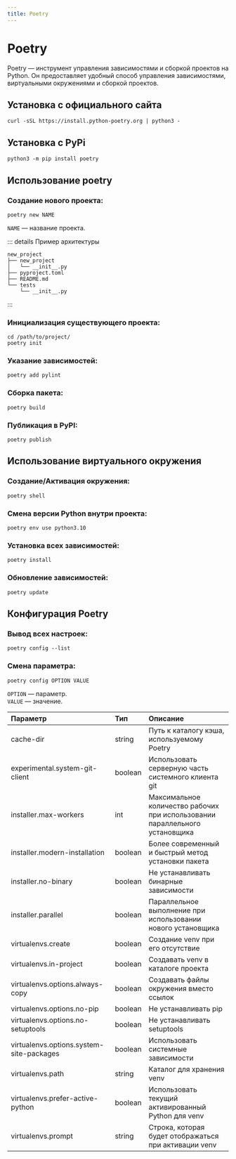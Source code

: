 ```yaml
---
title: Poetry
---
```


# Poetry

Poetry — инструмент управления зависимостями и сборкой проектов на Python. Он предоставляет удобный способ управления зависимостями, виртуальными окружениями и сборкой проектов.

## Установка с официального сайта

```shell
curl -sSL https://install.python-poetry.org | python3 -
```

## Установка с PyPi

```shell
python3 -m pip install poetry
```

## Использование poetry

### Создание нового проекта:

```shell
poetry new NAME
```

`NAME` — название проекта.

::: details Пример архитектуры 
```shell
new_project
├── new_project
│   └── __init__.py
├── pyproject.toml
├── README.md
└── tests
    └── __init__.py
```
:::

### Инициализация существующего проекта:

```shell
cd /path/to/project/
poetry init
```

### Указание зависимостей:

```shell
poetry add pylint
```

### Сборка пакета:

```shell
poetry build
```

### Публикация в PyPI:

```shell
poetry publish
```

## Использование виртуального окружения

### Создание/Активация окружения:

```shell
poetry shell
```

### Смена версии Python внутри проекта:

```shell
poetry env use python3.10
```

### Установка всех зависимостей:

```shell
poetry install
```

### Обновление зависимостей:

```shell
poetry update
```

## Конфигурация Poetry

### Вывод всех настроек:

```shell
poetry config --list
```

### Смена параметра:

```shell
poetry config OPTION VALUE
```

`OPTION` — параметр. \
`VALUE` — значение.

| Параметр                                 | Тип     | Описание                                                                    |
| :----------------------------------------|:--------|:--------------------------------------------------------------------------- |
| cache-dir                                | string  | Путь к каталогу кэша, используемому Poetry                                  |
| experimental.system-git-client           | boolean | Использовать серверную часть системного клиента git                         |
| installer.max-workers                    | int     | Максимальное количество рабочих при использовании параллельного установщика |
| installer.modern-installation            | boolean | Более современный и быстрый метод установки пакета                          |
| installer.no-binary                      | boolean | Не устанавливать бинарные зависимости                                       |
| installer.parallel                       | boolean | Параллельное выполнение при использовании нового установщика                |
| virtualenvs.create                       | boolean | Создание venv при его отсутствие                                            |
| virtualenvs.in-project                   | boolean | Создавать venv в каталоге проекта                                           |
| virtualenvs.options.always-copy          | boolean | Создавать файлы окружения вместо ссылок                                     |
| virtualenvs.options.no-pip               | boolean | Не устанавливать pip                                                        |
| virtualenvs.options.no-setuptools        | boolean | Не устанавливать setuptools                                                 |
| virtualenvs.options.system-site-packages | boolean | Использовать системные зависимости                                          |
| virtualenvs.path                         | string  | Каталог для хранения venv                                                   |
| virtualenvs.prefer-active-python         | boolean | Использовать текущий активированный Python для venv                         |
| virtualenvs.prompt                       | string  | Строка, которая будет отображаться при активации venv                       |

